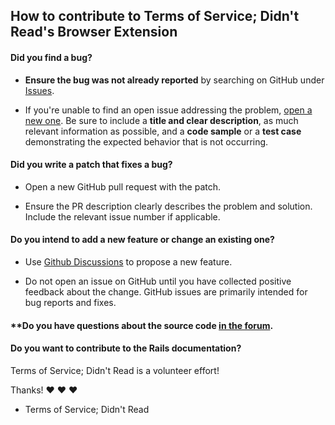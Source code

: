 ## How to contribute to Terms of Service; Didn't Read's Browser Extension

#### **Did you find a bug?**

* **Ensure the bug was not already reported** by searching on GitHub under [Issues](https://github.com/tosdr/browser-extensions/issues).

* If you're unable to find an open issue addressing the problem, [open a new one](https://github.com/tosdr/browser-extensions/issues/new). Be sure to include a **title and clear description**, as much relevant information as possible, and a **code sample** or a **test case** demonstrating the expected behavior that is not occurring.

#### **Did you write a patch that fixes a bug?**

* Open a new GitHub pull request with the patch.

* Ensure the PR description clearly describes the problem and solution. Include the relevant issue number if applicable.

#### **Do you intend to add a new feature or change an existing one?**

* Use [Github Discussions](https://github.com/tosdr/browser-extensions/discussions/new) to propose a new feature.

* Do not open an issue on GitHub until you have collected positive feedback about the change. GitHub issues are primarily intended for bug reports and fixes.

#### **Do you have questions about the source code [in the forum](https://forum.tosdr.org/).

#### **Do you want to contribute to the Rails documentation?**


Terms of Service; Didn't Read is a volunteer effort!

Thanks! :heart: :heart: :heart:

- Terms of Service; Didn't Read
